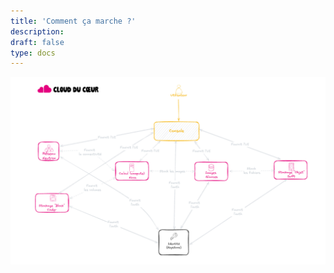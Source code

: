 ```yaml
---
title: 'Comment ça marche ?'
description:
draft: false
type: docs
---
```


![](./cdc-openstack-fonctionnement.png)
